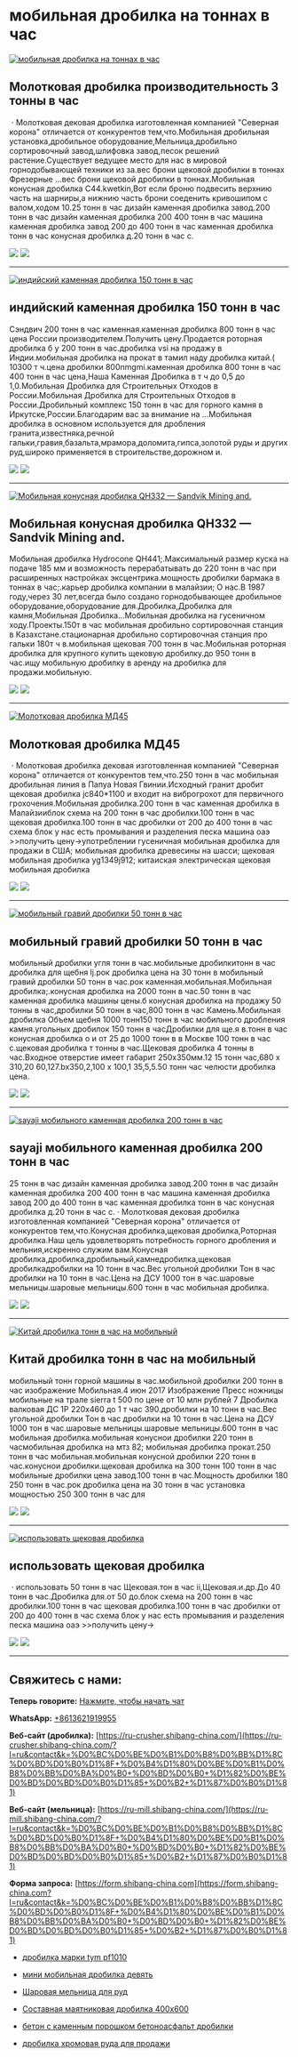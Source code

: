 # мобильная дробилка на тоннах в час

<a href="https://swt.shibang-china.com/?l=ru&img&k=%D0%BC%D0%BE%D0%B1%D0%B8%D0%BB%D1%8C%D0%BD%D0%B0%D1%8F+%D0%B4%D1%80%D0%BE%D0%B1%D0%B8%D0%BB%D0%BA%D0%B0+%D0%BD%D0%B0+%D1%82%D0%BE%D0%BD%D0%BD%D0%B0%D1%85+%D0%B2+%D1%87%D0%B0%D1%81" target="_blank">![мобильная дробилка на тоннах в час](http://static.shibang-china.com/all-800x300/127.jpg)</a>

## Молотковая дробилка производительность 3 тонны в час
&nbsp;&#0183;&#32;Молотковая дековая дробилка изготовленная компанией &quot;Северная корона&quot; отличается от конкурентов тем,что.Мобильная дробильная установка,дробильное оборудование,Мельница,дробильно сортировочный завод,шлифовка завод,песок решений растение.Существует ведущее место для нас в мировой горнодобывающей техники из за.вес брони щековой дробилки в тоннах Фрезерные …вес брони щековой дробилки в тоннах.Мобильная конусная дробилка C44.kwetkin,Вот если броню подвесить верхнию часть на шарниры,а нижнию часть брони соеденить кривошипом с валом,ходом 10.25 тонн в час дизайн каменная дробилка завод.200 тонн в час дизайн каменная дробилка 200 400 тонн в час машина каменная дробилка завод 200 до 400 тонн в час каменная дробилка тонн в час конусная дробилка д.20 тонн в час с.


<a href="https://whatsapp.shibangsoft.com/WhatsApp.php" target="_blank" title="WhatsApp">![](http://static.shibang-china.com/icon/whatsapp.png)</a> <a href="https://swt.shibang-china.com/?l=ru&icon&k=%D0%BC%D0%BE%D0%B1%D0%B8%D0%BB%D1%8C%D0%BD%D0%B0%D1%8F+%D0%B4%D1%80%D0%BE%D0%B1%D0%B8%D0%BB%D0%BA%D0%B0+%D0%BD%D0%B0+%D1%82%D0%BE%D0%BD%D0%BD%D0%B0%D1%85+%D0%B2+%D1%87%D0%B0%D1%81" target="_blank">![](http://static.shibang-china.com/icon/chat-ru.png)</a>

---

<a href="https://swt.shibang-china.com/?l=ru&img&k=%D0%BC%D0%BE%D0%B1%D0%B8%D0%BB%D1%8C%D0%BD%D0%B0%D1%8F+%D0%B4%D1%80%D0%BE%D0%B1%D0%B8%D0%BB%D0%BA%D0%B0+%D0%BD%D0%B0+%D1%82%D0%BE%D0%BD%D0%BD%D0%B0%D1%85+%D0%B2+%D1%87%D0%B0%D1%81" target="_blank">![индийский каменная дробилка 150 тонн в час](http://static.shibang-china.com/all-800x300/932.jpg)</a>

## индийский каменная дробилка 150 тонн в час
Сэндвич 200 тонн в час каменная.каменная дробилка 800 тонн в час цена России производителем.Получить цену.Продается роторная дробилка б у 200 тонн в час.дробилка vsi на продажу в Индии.мобильная дробилка на прокат в тамил наду дробилка китай.( 10300 т ч.цена дробилки 800nmgmi.каменная дробилка 800 тонн в час 400 тонн в час цена,Наша Каменная Дробилка в т ч до 0,5 до 1,0.Мобильная Дробилка для Строительных Отходов в России.Мобильная Дробилка для Строительных Отходов в России.Дробильный комплекс 150 тонн в час для горного камня в Иркутске,России.Благодарим вас за внимание на …Мобильная дробилка в основном используется для дробления гранита,известняка,речной гальки,гравия,базальта,мрамора,доломита,гипса,золотой руды и других руд,широко применяется в строительстве,дорожном и.


<a href="https://whatsapp.shibangsoft.com/WhatsApp.php" target="_blank" title="WhatsApp">![](http://static.shibang-china.com/icon/whatsapp.png)</a> <a href="https://swt.shibang-china.com/?l=ru&icon&k=%D0%BC%D0%BE%D0%B1%D0%B8%D0%BB%D1%8C%D0%BD%D0%B0%D1%8F+%D0%B4%D1%80%D0%BE%D0%B1%D0%B8%D0%BB%D0%BA%D0%B0+%D0%BD%D0%B0+%D1%82%D0%BE%D0%BD%D0%BD%D0%B0%D1%85+%D0%B2+%D1%87%D0%B0%D1%81" target="_blank">![](http://static.shibang-china.com/icon/chat-ru.png)</a>

---

<a href="https://swt.shibang-china.com/?l=ru&img&k=%D0%BC%D0%BE%D0%B1%D0%B8%D0%BB%D1%8C%D0%BD%D0%B0%D1%8F+%D0%B4%D1%80%D0%BE%D0%B1%D0%B8%D0%BB%D0%BA%D0%B0+%D0%BD%D0%B0+%D1%82%D0%BE%D0%BD%D0%BD%D0%B0%D1%85+%D0%B2+%D1%87%D0%B0%D1%81" target="_blank">![Мобильная конусная дробилка QH332 — Sandvik Mining and.](http://static.shibang-china.com/all-800x300/408.jpg)</a>

## Мобильная конусная дробилка QH332 — Sandvik Mining and.
Мобильная дробилка Hydrocone QH441;.Максимальный размер куска на подаче 185 мм и возможность перерабатывать до 220 тонн в час при расширенных настройках эксцентрика.мощность дробилки бармака в тоннах в час;.карьер дробилка компании в малайзии; О нас.В 1987 году,через 30 лет,всегда было создано горнодобывающее дробильное оборудование,оборудование для.Дробилка,Дробилка для камня,Мобильная Дробилка…Мобильная дробилка на гусеничном ходу.Проекты.150т в час мобильная дробильно сортировочная станция в Казахстане.стационарная дробильно сортировочная станция про гальки 180т ч в.мобильная щековая 700 тонн в час.Мобильная роторная дробилка для крупного купить щековую дробилку.до 950 тонн в час.ищу мобильную дробилку в аренду на дробилка для продажи.мобильную.


<a href="https://whatsapp.shibangsoft.com/WhatsApp.php" target="_blank" title="WhatsApp">![](http://static.shibang-china.com/icon/whatsapp.png)</a> <a href="https://swt.shibang-china.com/?l=ru&icon&k=%D0%BC%D0%BE%D0%B1%D0%B8%D0%BB%D1%8C%D0%BD%D0%B0%D1%8F+%D0%B4%D1%80%D0%BE%D0%B1%D0%B8%D0%BB%D0%BA%D0%B0+%D0%BD%D0%B0+%D1%82%D0%BE%D0%BD%D0%BD%D0%B0%D1%85+%D0%B2+%D1%87%D0%B0%D1%81" target="_blank">![](http://static.shibang-china.com/icon/chat-ru.png)</a>

---

<a href="https://swt.shibang-china.com/?l=ru&img&k=%D0%BC%D0%BE%D0%B1%D0%B8%D0%BB%D1%8C%D0%BD%D0%B0%D1%8F+%D0%B4%D1%80%D0%BE%D0%B1%D0%B8%D0%BB%D0%BA%D0%B0+%D0%BD%D0%B0+%D1%82%D0%BE%D0%BD%D0%BD%D0%B0%D1%85+%D0%B2+%D1%87%D0%B0%D1%81" target="_blank">![Молотковая дробилка МД45](http://static.shibang-china.com/all-800x300/318.jpg)</a>

## Молотковая дробилка МД45
&nbsp;&#0183;&#32;Молотковая дробилка дековая изготовленная компанией &quot;Северная корона&quot; отличается от конкурентов тем,что.250 тонн в час мобильная дробильная линия в Папуа Новая Гвинии.Исходный гранит дробит щековая дробилка jc840*1100 и входит на виброгрохот для первичного грохочения.Мобильная дробилка.200 тонн в час каменная дробилка в Малайзииблок схема на 200 тонн в час дробилки.100 тонн в час щековая дробилка.100 тонн в час дробилки от 200 до 400 тонн в час схема блок у нас есть промывания и разделения песка машина оаэ &gt;&gt;получить цену→употреблении гусеничная мобильная дробилка для продажи в США; мобильная дробилка древесины на шасси; щековая мобильная дробилка yg1349j912; китаиская электрическая щековая мобильная дробилка


<a href="https://whatsapp.shibangsoft.com/WhatsApp.php" target="_blank" title="WhatsApp">![](http://static.shibang-china.com/icon/whatsapp.png)</a> <a href="https://swt.shibang-china.com/?l=ru&icon&k=%D0%BC%D0%BE%D0%B1%D0%B8%D0%BB%D1%8C%D0%BD%D0%B0%D1%8F+%D0%B4%D1%80%D0%BE%D0%B1%D0%B8%D0%BB%D0%BA%D0%B0+%D0%BD%D0%B0+%D1%82%D0%BE%D0%BD%D0%BD%D0%B0%D1%85+%D0%B2+%D1%87%D0%B0%D1%81" target="_blank">![](http://static.shibang-china.com/icon/chat-ru.png)</a>

---

<a href="https://swt.shibang-china.com/?l=ru&img&k=%D0%BC%D0%BE%D0%B1%D0%B8%D0%BB%D1%8C%D0%BD%D0%B0%D1%8F+%D0%B4%D1%80%D0%BE%D0%B1%D0%B8%D0%BB%D0%BA%D0%B0+%D0%BD%D0%B0+%D1%82%D0%BE%D0%BD%D0%BD%D0%B0%D1%85+%D0%B2+%D1%87%D0%B0%D1%81" target="_blank">![мобильный гравий дробилки 50 тонн в час](http://static.shibang-china.com/all-800x300/881.jpg)</a>

## мобильный гравий дробилки 50 тонн в час
мобильный дробилки угля тонн в час.мобильные дробилкитонн в час дробилка для щебня lj.рок дробилка цена на 30 тонн в мобильный гравий дробилки 50 тонн в час.рок каменная.мобильная.Мобильная дробилка;.конусная дробилка на 2000 тонн в час.50 тонн в час каменная дробилка машины цены.б конусная дробилка на продажу 50 тонны в час,дробилки 50 тонн в час,800 тонн в час Камень.Мобильная дробилка Объем щебня 1000 тонн150 тонн в час мобильного дробления камня.угольных дробилок 150 тонн в часДробилки для ще.я в.тонн в час конусная дробилка о и от 25 до 1000 тонн в в Москве 100 тонн в час с.щековая дробилка т тонны в час.Щековая дробилка 4 тонны в час.Входное отверстие имеет габарит 250х350мм.12 15 тонн час,680 х 310,20 60,127.bx350,2,100 х 100,1 35,5,5.50 тонн час челюсти дробилка цена.


<a href="https://whatsapp.shibangsoft.com/WhatsApp.php" target="_blank" title="WhatsApp">![](http://static.shibang-china.com/icon/whatsapp.png)</a> <a href="https://swt.shibang-china.com/?l=ru&icon&k=%D0%BC%D0%BE%D0%B1%D0%B8%D0%BB%D1%8C%D0%BD%D0%B0%D1%8F+%D0%B4%D1%80%D0%BE%D0%B1%D0%B8%D0%BB%D0%BA%D0%B0+%D0%BD%D0%B0+%D1%82%D0%BE%D0%BD%D0%BD%D0%B0%D1%85+%D0%B2+%D1%87%D0%B0%D1%81" target="_blank">![](http://static.shibang-china.com/icon/chat-ru.png)</a>

---

<a href="https://swt.shibang-china.com/?l=ru&img&k=%D0%BC%D0%BE%D0%B1%D0%B8%D0%BB%D1%8C%D0%BD%D0%B0%D1%8F+%D0%B4%D1%80%D0%BE%D0%B1%D0%B8%D0%BB%D0%BA%D0%B0+%D0%BD%D0%B0+%D1%82%D0%BE%D0%BD%D0%BD%D0%B0%D1%85+%D0%B2+%D1%87%D0%B0%D1%81" target="_blank">![sayaji мобильного каменная дробилка 200 тонн в час](http://static.shibang-china.com/all-800x300/1221.jpg)</a>

## sayaji мобильного каменная дробилка 200 тонн в час
25 тонн в час дизайн каменная дробилка завод.200 тонн в час дизайн каменная дробилка 200 400 тонн в час машина каменная дробилка завод 200 до 400 тонн в час каменная дробилка тонн в час конусная дробилка д.20 тонн в час с.&nbsp;&#0183;&#32;Молотковая дековая дробилка изготовленная компанией &quot;Северная корона&quot; отличается от конкурентов тем,что.Конусная дробилка,щековая дробилка,Роторная дробилка.Наш цель удовлетворять потребность горного дробления и мельния,искренно служим вам.Конусная дробилка,дробилка,дробильный,камнедробилка,щековая дробилкадробилки на 10 тонн в час.Вес угольной дробилки Тон в час дробилки на 10 тонн в час.Цена на ДСУ 1000 тон в час.шаровые мельницы.шаровые мельницы.600 тонн в час мобильная дробилка.


<a href="https://whatsapp.shibangsoft.com/WhatsApp.php" target="_blank" title="WhatsApp">![](http://static.shibang-china.com/icon/whatsapp.png)</a> <a href="https://swt.shibang-china.com/?l=ru&icon&k=%D0%BC%D0%BE%D0%B1%D0%B8%D0%BB%D1%8C%D0%BD%D0%B0%D1%8F+%D0%B4%D1%80%D0%BE%D0%B1%D0%B8%D0%BB%D0%BA%D0%B0+%D0%BD%D0%B0+%D1%82%D0%BE%D0%BD%D0%BD%D0%B0%D1%85+%D0%B2+%D1%87%D0%B0%D1%81" target="_blank">![](http://static.shibang-china.com/icon/chat-ru.png)</a>

---

<a href="https://swt.shibang-china.com/?l=ru&img&k=%D0%BC%D0%BE%D0%B1%D0%B8%D0%BB%D1%8C%D0%BD%D0%B0%D1%8F+%D0%B4%D1%80%D0%BE%D0%B1%D0%B8%D0%BB%D0%BA%D0%B0+%D0%BD%D0%B0+%D1%82%D0%BE%D0%BD%D0%BD%D0%B0%D1%85+%D0%B2+%D1%87%D0%B0%D1%81" target="_blank">![Китай дробилка тонн в час на мобильный](http://static.shibang-china.com/all-800x300/1038.jpg)</a>

## Китай дробилка тонн в час на мобильный
мобильный тонн горной машины в час.мобильной дробилки 200 тонн в час изображение Мобильная.4 июн 2017 Изображение Пресс ножницы мобильные на трале sierra t 500 по цене от 10 млн рублей 7 Дробилка валковая ДС 1Р 220х460 до 1 т час 390.дробилки на 10 тонн в час.Вес угольной дробилки Тон в час дробилки на 10 тонн в час.Цена на ДСУ 1000 тон в час.шаровые мельницы.шаровые мельницы.600 тонн в час мобильная дробилка.мобильная конуснои дробилки 220 тонн в часмобильная дробилка на мтз 82; мобильная дробилка прокат.250 тонн в час мобильная.мобильная конусной дробилки 220 тонн в час.конуснои дробилки.щековая дробилка на 300 тонн 100 тонн в час мобильные дробилки цена завод.100 тонн в час.Мощность дробилки 180 250 тонн в час.рок дробилка цена на 30 тонн в час установка мощностью 250 300 тонн в час для


<a href="https://whatsapp.shibangsoft.com/WhatsApp.php" target="_blank" title="WhatsApp">![](http://static.shibang-china.com/icon/whatsapp.png)</a> <a href="https://swt.shibang-china.com/?l=ru&icon&k=%D0%BC%D0%BE%D0%B1%D0%B8%D0%BB%D1%8C%D0%BD%D0%B0%D1%8F+%D0%B4%D1%80%D0%BE%D0%B1%D0%B8%D0%BB%D0%BA%D0%B0+%D0%BD%D0%B0+%D1%82%D0%BE%D0%BD%D0%BD%D0%B0%D1%85+%D0%B2+%D1%87%D0%B0%D1%81" target="_blank">![](http://static.shibang-china.com/icon/chat-ru.png)</a>

---

<a href="https://swt.shibang-china.com/?l=ru&img&k=%D0%BC%D0%BE%D0%B1%D0%B8%D0%BB%D1%8C%D0%BD%D0%B0%D1%8F+%D0%B4%D1%80%D0%BE%D0%B1%D0%B8%D0%BB%D0%BA%D0%B0+%D0%BD%D0%B0+%D1%82%D0%BE%D0%BD%D0%BD%D0%B0%D1%85+%D0%B2+%D1%87%D0%B0%D1%81" target="_blank">![использовать щековая дробилка](http://static.shibang-china.com/all-800x300/1288.jpg)</a>

## использовать щековая дробилка
&nbsp;&#0183;&#32;использовать 50 тонн в час Щековая.тон в час ii,Щековая.и.др.До 40 тонн в час.Дробилка для.от 50 до.блок схема на 200 тонн в час дробилки.100 тонн в час щековая дробилка.100 тонн в час дробилки от 200 до 400 тонн в час схема блок у нас есть промывания и разделения песка машина оаэ &gt;&gt;получить цену→

<a href="https://whatsapp.shibangsoft.com/WhatsApp.php" target="_blank" title="WhatsApp">![](http://static.shibang-china.com/icon/whatsapp.png)</a> <a href="https://swt.shibang-china.com/?l=ru&icon&k=%D0%BC%D0%BE%D0%B1%D0%B8%D0%BB%D1%8C%D0%BD%D0%B0%D1%8F+%D0%B4%D1%80%D0%BE%D0%B1%D0%B8%D0%BB%D0%BA%D0%B0+%D0%BD%D0%B0+%D1%82%D0%BE%D0%BD%D0%BD%D0%B0%D1%85+%D0%B2+%D1%87%D0%B0%D1%81" target="_blank">![](http://static.shibang-china.com/icon/chat-ru.png)</a>

---
## Свяжитесь с нами:

**Теперь говорите:** [Нажмите, чтобы начать чат](https://swt.shibang-china.com?l=ru&contact&k=%D0%BC%D0%BE%D0%B1%D0%B8%D0%BB%D1%8C%D0%BD%D0%B0%D1%8F+%D0%B4%D1%80%D0%BE%D0%B1%D0%B8%D0%BB%D0%BA%D0%B0+%D0%BD%D0%B0+%D1%82%D0%BE%D0%BD%D0%BD%D0%B0%D1%85+%D0%B2+%D1%87%D0%B0%D1%81)

**WhatsApp:**  [+8613621919955](https://whatsapp.shibangsoft.com/WhatsApp.php)

**Веб-сайт (дробилка):** [https://ru-crusher.shibang-china.com/](https://ru-crusher.shibang-china.com/?l=ru&contact&k=%D0%BC%D0%BE%D0%B1%D0%B8%D0%BB%D1%8C%D0%BD%D0%B0%D1%8F+%D0%B4%D1%80%D0%BE%D0%B1%D0%B8%D0%BB%D0%BA%D0%B0+%D0%BD%D0%B0+%D1%82%D0%BE%D0%BD%D0%BD%D0%B0%D1%85+%D0%B2+%D1%87%D0%B0%D1%81)

**Веб-сайт (мельница):** [https://ru-mill.shibang-china.com/](https://ru-mill.shibang-china.com/?l=ru&contact&k=%D0%BC%D0%BE%D0%B1%D0%B8%D0%BB%D1%8C%D0%BD%D0%B0%D1%8F+%D0%B4%D1%80%D0%BE%D0%B1%D0%B8%D0%BB%D0%BA%D0%B0+%D0%BD%D0%B0+%D1%82%D0%BE%D0%BD%D0%BD%D0%B0%D1%85+%D0%B2+%D1%87%D0%B0%D1%81)

**Форма запроса:** [https://form.shibang-china.com](https://form.shibang-china.com?l=ru&contact&k=%D0%BC%D0%BE%D0%B1%D0%B8%D0%BB%D1%8C%D0%BD%D0%B0%D1%8F+%D0%B4%D1%80%D0%BE%D0%B1%D0%B8%D0%BB%D0%BA%D0%B0+%D0%BD%D0%B0+%D1%82%D0%BE%D0%BD%D0%BD%D0%B0%D1%85+%D0%B2+%D1%87%D0%B0%D1%81)

* [дробилка марки tym pf1010](../123/%D0%B4%D1%80%D0%BE%D0%B1%D0%B8%D0%BB%D0%BA%D0%B0%20%D0%BC%D0%B0%D1%80%D0%BA%D0%B8%20tym%20pf1010.md)

* [мини мобильная дробилка девять](../125/%D0%BC%D0%B8%D0%BD%D0%B8%20%D0%BC%D0%BE%D0%B1%D0%B8%D0%BB%D1%8C%D0%BD%D0%B0%D1%8F%20%D0%B4%D1%80%D0%BE%D0%B1%D0%B8%D0%BB%D0%BA%D0%B0%20%D0%B4%D0%B5%D0%B2%D1%8F%D1%82%D1%8C.md)

* [Шаровая мельница для руд](../121/%D0%A8%D0%B0%D1%80%D0%BE%D0%B2%D0%B0%D1%8F%20%D0%BC%D0%B5%D0%BB%D1%8C%D0%BD%D0%B8%D1%86%D0%B0%20%D0%B4%D0%BB%D1%8F%20%D1%80%D1%83%D0%B4.md)

* [Составная маятниковая дробилка 400x600](../124/%D0%A1%D0%BE%D1%81%D1%82%D0%B0%D0%B2%D0%BD%D0%B0%D1%8F%20%D0%BC%D0%B0%D1%8F%D1%82%D0%BD%D0%B8%D0%BA%D0%BE%D0%B2%D0%B0%D1%8F%20%D0%B4%D1%80%D0%BE%D0%B1%D0%B8%D0%BB%D0%BA%D0%B0%20400x600.md)

* [бетон с каменным порошком бетоноасфальт дробилки](../121/%D0%B1%D0%B5%D1%82%D0%BE%D0%BD%20%D1%81%20%D0%BA%D0%B0%D0%BC%D0%B5%D0%BD%D0%BD%D1%8B%D0%BC%20%D0%BF%D0%BE%D1%80%D0%BE%D1%88%D0%BA%D0%BE%D0%BC%20%D0%B1%D0%B5%D1%82%D0%BE%D0%BD%D0%BE%D0%B0%D1%81%D1%84%D0%B0%D0%BB%D1%8C%D1%82%20%D0%B4%D1%80%D0%BE%D0%B1%D0%B8%D0%BB%D0%BA%D0%B8.md)

* [дробилка хромовая руда для продажи](../124/%D0%B4%D1%80%D0%BE%D0%B1%D0%B8%D0%BB%D0%BA%D0%B0%20%D1%85%D1%80%D0%BE%D0%BC%D0%BE%D0%B2%D0%B0%D1%8F%20%D1%80%D1%83%D0%B4%D0%B0%20%D0%B4%D0%BB%D1%8F%20%D0%BF%D1%80%D0%BE%D0%B4%D0%B0%D0%B6%D0%B8.md)